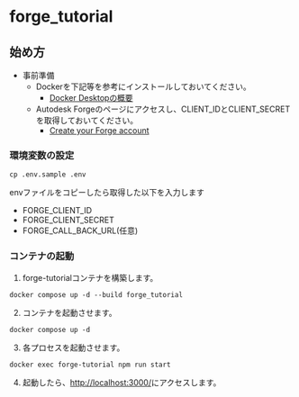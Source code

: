 # forge_tutorial

## 始め方

+ 事前準備
  + Dockerを下記等を参考にインストールしておいてください。
    + [Docker Desktopの概要](https://docs.docker.jp/desktop/index.html)
  + Autodesk Forgeのページにアクセスし、CLIENT_IDとCLIENT_SECRETを取得しておいてください。
    + [Create your Forge account](https://learnforge.autodesk.io/#/account/)

### 環境変数の設定

```
cp .env.sample .env
```

envファイルをコピーしたら取得した以下を入力します
+ FORGE_CLIENT_ID
+ FORGE_CLIENT_SECRET
+ FORGE_CALL_BACK_URL(任意)

### コンテナの起動

1. forge-tutorialコンテナを構築します。

```
docker compose up -d --build forge_tutorial 
```

2. コンテナを起動させます。

```
docker compose up -d
```

3. 各プロセスを起動させます。

```
docker exec forge-tutorial npm run start
```

4. 起動したら、[http://localhost:3000/](http://localhost:3000/)にアクセスします。
